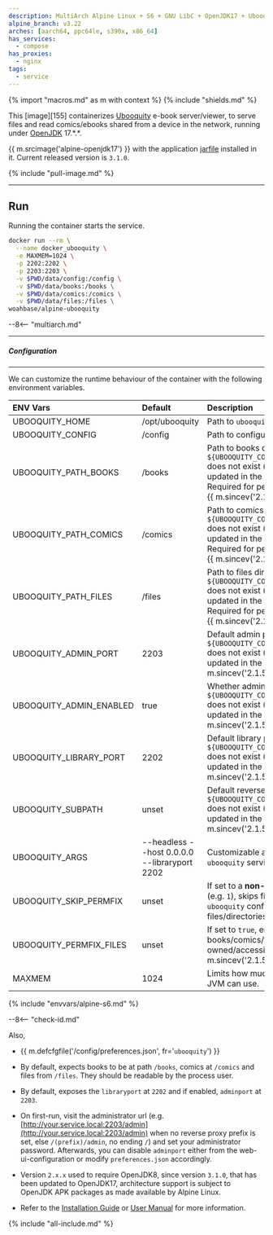 ```yaml
---
description: MultiArch Alpine Linux + S6 + GNU LibC + OpenJDK17 + Ubooquity
alpine_branch: v3.22
arches: [aarch64, ppc64le, s390x, x86_64]
has_services:
  - compose
has_proxies:
  - nginx
tags:
  - service
---
```


{% import "macros.md" as m with context %}
{% include "shields.md" %}

This [image][155] containerizes [Ubooquity][1] e-book
server/viewer, to serve files and read comics/ebooks shared from
a device in the network, running under [OpenJDK][2] 17.\*.\*.

{{ m.srcimage('alpine-openjdk17') }} with the application
[jarfile][3] installed in it. Current released version is `3.1.0`.

{% include "pull-image.md" %}

---
Run
---

Running the container starts the service.

``` sh
docker run --rm \
  --name docker_ubooquity \
  -e MAXMEM=1024 \
  -p 2202:2202 \
  -p 2203:2203 \
  -v $PWD/data/config:/config \
  -v $PWD/data/books:/books \
  -v $PWD/data/comics:/comics \
  -v $PWD/data/files:/files \
woahbase/alpine-ubooquity
```

--8<-- "multiarch.md"

---
##### Configuration
---

We can customize the runtime behaviour of the container with the
following environment variables.

| ENV Vars                | Default                                      | Description
| :---                    | :---                                         | :---
| UBOOQUITY_HOME          | /opt/ubooquity                               | Path to `ubooquity` jarfile.
| UBOOQUITY_CONFIG        | /config                                      | Path to configuration directory.
| UBOOQUITY_PATH_BOOKS    | /books                                       | Path to books directory, if set and `${UBOOQUITY_CONFIG}/preferences.json` does not exist (i.e. on first run), updated in the default configuration. Required for permission-fixes on files. {{ m.sincev('2.1.5') }}
| UBOOQUITY_PATH_COMICS   | /comics                                      | Path to comics directory, if set and `${UBOOQUITY_CONFIG}/preferences.json` does not exist (i.e. on first run), updated in the default configuration. Required for permission-fixes on files. {{ m.sincev('2.1.5') }}
| UBOOQUITY_PATH_FILES    | /files                                       | Path to files directory, if set and `${UBOOQUITY_CONFIG}/preferences.json` does not exist (i.e. on first run), updated in the default configuration. Required for permission-fixes on files. {{ m.sincev('2.1.5') }}
| UBOOQUITY_ADMIN_PORT    | 2203                                         | Default admin port, if set and `${UBOOQUITY_CONFIG}/preferences.json` does not exist (i.e. on first run), updated in the default configuration. {{ m.sincev('2.1.5') }}
| UBOOQUITY_ADMIN_ENABLED | true                                         | Whether admin is enabled, if set and `${UBOOQUITY_CONFIG}/preferences.json` does not exist (i.e. on first run), updated in the default configuration. {{ m.sincev('2.1.5') }}
| UBOOQUITY_LIBRARY_PORT  | 2202                                         | Default library port, if set and `${UBOOQUITY_CONFIG}/preferences.json` does not exist (i.e. on first run), updated in the default configuration. {{ m.sincev('2.1.5') }}
| UBOOQUITY_SUBPATH       | unset                                        | Default reverse proxy prefix, if set and `${UBOOQUITY_CONFIG}/preferences.json` does not exist (i.e. on first run), updated in the default configuration. {{ m.sincev('2.1.5') }}
| UBOOQUITY_ARGS          | --headless --host 0.0.0.0 --libraryport 2202 | Customizable arguments passed to `ubooquity` service.
| UBOOQUITY_SKIP_PERMFIX  | unset                                        | If set to a **non-empty-string** value (e.g. `1`), skips fixing permissions for `ubooquity` configuration/data files/directories. {{ m.sincev('3.1.0') }}
| UBOOQUITY_PERMFIX_FILES | unset                                        | If set to `true`, ensures files inside books/comics/files directories are owned/accessible by `${S6_USER}`. {{ m.sincev('2.1.5') }}
| MAXMEM                  | 1024                                         | Limits how much memory (MB) the JVM can use.
{% include "envvars/alpine-s6.md" %}

--8<-- "check-id.md"

Also,

* {{ m.defcfgfile('/config/preferences.json', fr='`ubooquity`') }}

* By default, expects books to be at path `/books`, comics at
  `/comics` and files from `/files`. They should be readable by
  the process user.

* By default, exposes the `libraryport` at `2202` and if enabled,
  `adminport` at `2203`.

* On first-run, visit the administrator url (e.g.
  [http://your.service.local:2203/admin](http://your.service.local:2203/admin)
  when no reverse proxy prefix is set, else `/(prefix)/admin`, no
  ending `/`) and set your administrator password. Afterwards, you
  can disable `adminport` either from the web-ui-configuration or
  modify `preferences.json` accordingly.

* Version `2.x.x` used to require OpenJDK8, since version `3.1.0`,
  that has been updated to OpenJDK17, architecture support is
  subject to OpenJDK APK packages as made available by Alpine
  Linux.

* Refer to the [Installation Guide][4] or [User Manual][5] for
  more information.

[1]: http://vaemendis.net/ubooquity/
[2]: https://openjdk.org/projects/jdk/17/
[3]: https://vaemendis.net/ubooquity/static2/download
[4]: https://vaemendis.github.io/ubooquity-doc/pages/installation-guide.html
[5]: https://vaemendis.github.io/ubooquity-doc/pages/manual.html

{% include "all-include.md" %}
